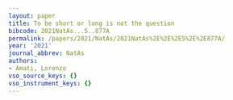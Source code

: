 ```yaml
---
layout: paper
title: To be short or long is not the question
bibcode: 2021NatAs...5..877A
permalink: /papers/2021/NatAs/2021NatAs%2E%2E%2E5%2E%2E877A/
year: '2021'
journal_abbrev: NatAs
authors:
- Amati, Lorenzo
vso_source_keys: {}
vso_instrument_keys: {}
---
```

